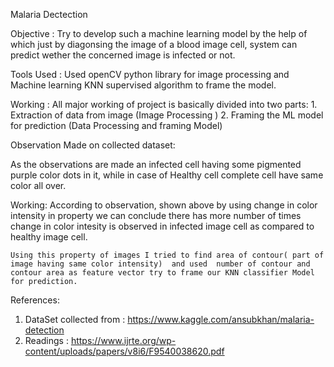 Malaria Dectection

Objective :  Try to develop such a machine learning model by the help of which just by 		diagonsing the image of a blood image cell,  system can predict wether the concerned 	image is infected or not.

Tools Used : Used openCV python library  for image processing and Machine learning KNN 	supervised algorithm to frame the model.

Working :  All major working of project is basically divided into two parts:
		1.  Extraction of data from image (Image Processing )
		2.  Framing the ML model for prediction (Data Processing and framing Model)

Observation Made on collected dataset:  

                                            	         

As the observations are made an infected cell having some pigmented purple color dots in it,
while in case of Healthy cell complete cell have same color all over.

Working:  According to observation, shown above by using change in color intensity  in	property we can conclude there has more number of times change in color intesity is 	observed in  infected image cell  as compared to healthy image cell.

	Using this property of images I tried to find area of contour( part of image having same color intensity)  and used  number of contour and contour area as feature vector try to frame our KNN classifier Model  for prediction. 

References: 

1. DataSet collected from : https://www.kaggle.com/ansubkhan/malaria-detection
2.  Readings : https://www.ijrte.org/wp-content/uploads/papers/v8i6/F9540038620.pdf




 